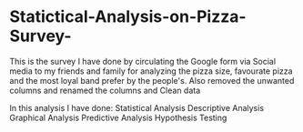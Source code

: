 # Statictical-Analysis-on-Pizza-Survey-
This is the survey I have done by circulating the Google form via Social media to my friends and family for analyzing the pizza size, favourate pizza and the most loyal band prefer by the people's.
Also removed the unwanted columns and renamed the columns and Clean data  

In this analysis I have done:
Statistical Analysis
Descriptive Analysis
Graphical Analysis
Predictive Analysis
Hypothesis Testing


